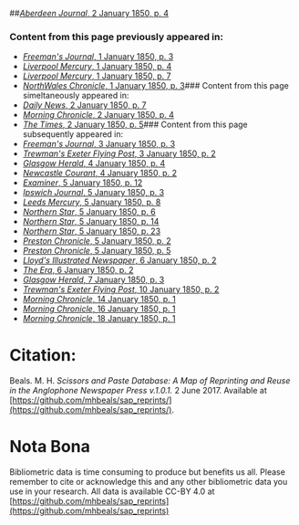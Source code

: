 ##[*Aberdeen Journal*, 2 January 1850, p. 4](https://mhbeals.github.io/sap_html/Aberdeen-Journal/Aberdeen-Journal-2-January-1850-p-4)

### Content from this page previously appeared in:
+ [*Freeman's Journal*, 1 January 1850, p. 3](https://mhbeals.github.io/sap_html/Freeman's-Journal/Freeman's-Journal-1-January-1850-p-3)
+ [*Liverpool Mercury*, 1 January 1850, p. 4](https://mhbeals.github.io/sap_html/Liverpool-Mercury/Liverpool-Mercury-1-January-1850-p-4)
+ [*Liverpool Mercury*, 1 January 1850, p. 7](https://mhbeals.github.io/sap_html/Liverpool-Mercury/Liverpool-Mercury-1-January-1850-p-7)
+ [*NorthWales Chronicle*, 1 January 1850, p. 3](https://mhbeals.github.io/sap_html/NorthWales-Chronicle/NorthWales-Chronicle-1-January-1850-p-3)### Content from this page simeltaneously appeared in:
+ [*Daily News*, 2 January 1850, p. 7](https://mhbeals.github.io/sap_html/Daily-News/Daily-News-2-January-1850-p-7)
+ [*Morning Chronicle*, 2 January 1850, p. 4](https://mhbeals.github.io/sap_html/Morning-Chronicle/Morning-Chronicle-2-January-1850-p-4)
+ [*The Times*, 2 January 1850, p. 5](https://mhbeals.github.io/sap_html/The-Times/The-Times-2-January-1850-p-5)### Content from this page subsequently appeared in:
+ [*Freeman's Journal*, 3 January 1850, p. 3](https://mhbeals.github.io/sap_html/Freeman's-Journal/Freeman's-Journal-3-January-1850-p-3)
+ [*Trewman's Exeter Flying Post*, 3 January 1850, p. 2](https://mhbeals.github.io/sap_html/Trewman's-Exeter-Flying-Post/Trewman's-Exeter-Flying-Post-3-January-1850-p-2)
+ [*Glasgow Herald*, 4 January 1850, p. 4](https://mhbeals.github.io/sap_html/Glasgow-Herald/Glasgow-Herald-4-January-1850-p-4)
+ [*Newcastle Courant*, 4 January 1850, p. 2](https://mhbeals.github.io/sap_html/Newcastle-Courant/Newcastle-Courant-4-January-1850-p-2)
+ [*Examiner*, 5 January 1850, p. 12](https://mhbeals.github.io/sap_html/Examiner/Examiner-5-January-1850-p-12)
+ [*Ipswich Journal*, 5 January 1850, p. 3](https://mhbeals.github.io/sap_html/Ipswich-Journal/Ipswich-Journal-5-January-1850-p-3)
+ [*Leeds Mercury*, 5 January 1850, p. 8](https://mhbeals.github.io/sap_html/Leeds-Mercury/Leeds-Mercury-5-January-1850-p-8)
+ [*Northern Star*, 5 January 1850, p. 6](https://mhbeals.github.io/sap_html/Northern-Star/Northern-Star-5-January-1850-p-6)
+ [*Northern Star*, 5 January 1850, p. 14](https://mhbeals.github.io/sap_html/Northern-Star/Northern-Star-5-January-1850-p-14)
+ [*Northern Star*, 5 January 1850, p. 23](https://mhbeals.github.io/sap_html/Northern-Star/Northern-Star-5-January-1850-p-23)
+ [*Preston Chronicle*, 5 January 1850, p. 2](https://mhbeals.github.io/sap_html/Preston-Chronicle/Preston-Chronicle-5-January-1850-p-2)
+ [*Preston Chronicle*, 5 January 1850, p. 5](https://mhbeals.github.io/sap_html/Preston-Chronicle/Preston-Chronicle-5-January-1850-p-5)
+ [*Lloyd's Illustrated Newspaper*, 6 January 1850, p. 2](https://mhbeals.github.io/sap_html/Lloyd's-Illustrated-Newspaper/Lloyd's-Illustrated-Newspaper-6-January-1850-p-2)
+ [*The Era*, 6 January 1850, p. 2](https://mhbeals.github.io/sap_html/The-Era/The-Era-6-January-1850-p-2)
+ [*Glasgow Herald*, 7 January 1850, p. 3](https://mhbeals.github.io/sap_html/Glasgow-Herald/Glasgow-Herald-7-January-1850-p-3)
+ [*Trewman's Exeter Flying Post*, 10 January 1850, p. 2](https://mhbeals.github.io/sap_html/Trewman's-Exeter-Flying-Post/Trewman's-Exeter-Flying-Post-10-January-1850-p-2)
+ [*Morning Chronicle*, 14 January 1850, p. 1](https://mhbeals.github.io/sap_html/Morning-Chronicle/Morning-Chronicle-14-January-1850-p-1)
+ [*Morning Chronicle*, 16 January 1850, p. 1](https://mhbeals.github.io/sap_html/Morning-Chronicle/Morning-Chronicle-16-January-1850-p-1)
+ [*Morning Chronicle*, 18 January 1850, p. 1](https://mhbeals.github.io/sap_html/Morning-Chronicle/Morning-Chronicle-18-January-1850-p-1)
                    
# Citation: 

Beals. M. H. *Scissors and Paste Database: A Map of Reprinting and Reuse in the Anglophone Newspaper Press v.1.0.1.* 2 June 2017. Available at [https://github.com/mhbeals/sap_reprints/](https://github.com/mhbeals/sap_reprints/). 
                    
# Nota Bona

Bibliometric data is time consuming to produce but benefits us all. Please remember to cite or acknowledge this and any other bibliometric data you use in your research. All data is available CC-BY 4.0 at [https://github.com/mhbeals/sap_reprints](https://github.com/mhbeals/sap_reprints)